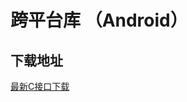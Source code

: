 # 跨平台库 （Android）

## 下载地址

[最新C接口下载](https://im.sdk.qcloud.com/download/standard/5.1.62/cross-platform/TIM_Cross_Platform_Android_latest.zip)

